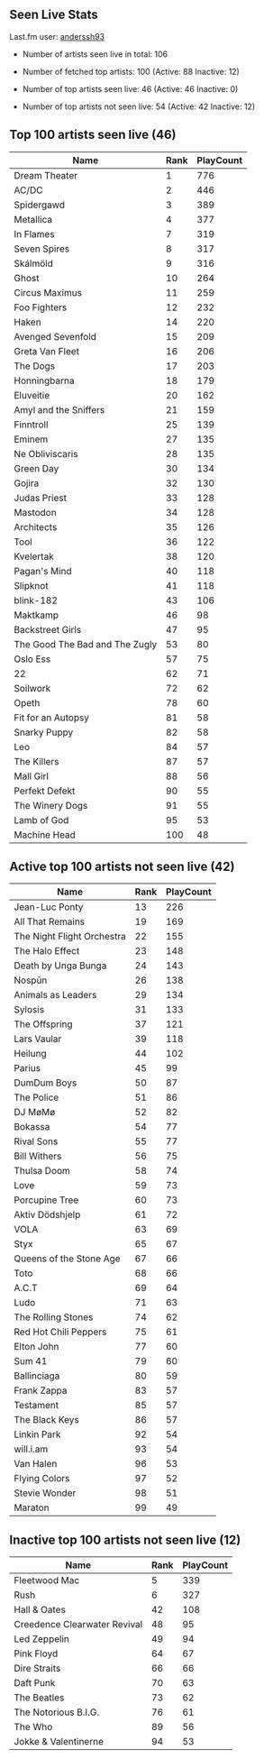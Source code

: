 ## Seen Live Stats

Last.fm user: [anderssh93](https://www.last.fm/user/anderssh93)

- Number of artists seen live in total: 106

- Number of fetched top artists: 100 (Active: 88 Inactive: 12)

- Number of top artists seen live: 46 (Active: 46 Inactive: 0)

- Number of top artists not seen live: 54 (Active: 42 Inactive: 12)

## Top 100 artists seen live (46)

Name                           | Rank | PlayCount
------------------------------ | ---- | ---------
Dream Theater                  | 1    | 776      
AC/DC                          | 2    | 446      
Spidergawd                     | 3    | 389      
Metallica                      | 4    | 377      
In Flames                      | 7    | 319      
Seven Spires                   | 8    | 317      
Skálmöld                       | 9    | 316      
Ghost                          | 10   | 264      
Circus Maximus                 | 11   | 259      
Foo Fighters                   | 12   | 232      
Haken                          | 14   | 220      
Avenged Sevenfold              | 15   | 209      
Greta Van Fleet                | 16   | 206      
The Dogs                       | 17   | 203      
Honningbarna                   | 18   | 179      
Eluveitie                      | 20   | 162      
Amyl and the Sniffers          | 21   | 159      
Finntroll                      | 25   | 139      
Eminem                         | 27   | 135      
Ne Obliviscaris                | 28   | 135      
Green Day                      | 30   | 134      
Gojira                         | 32   | 130      
Judas Priest                   | 33   | 128      
Mastodon                       | 34   | 128      
Architects                     | 35   | 126      
Tool                           | 36   | 122      
Kvelertak                      | 38   | 120      
Pagan's Mind                   | 40   | 118      
Slipknot                       | 41   | 118      
blink-182                      | 43   | 106      
Maktkamp                       | 46   | 98       
Backstreet Girls               | 47   | 95       
The Good The Bad and The Zugly | 53   | 80       
Oslo Ess                       | 57   | 75       
22                             | 62   | 71       
Soilwork                       | 72   | 62       
Opeth                          | 78   | 60       
Fit for an Autopsy             | 81   | 58       
Snarky Puppy                   | 82   | 58       
Leo                            | 84   | 57       
The Killers                    | 87   | 57       
Mall Girl                      | 88   | 56       
Perfekt Defekt                 | 90   | 55       
The Winery Dogs                | 91   | 55       
Lamb of God                    | 95   | 53       
Machine Head                   | 100  | 48       

## Active top 100 artists not seen live (42)

Name                       | Rank | PlayCount
-------------------------- | ---- | ---------
Jean-Luc Ponty             | 13   | 226      
All That Remains           | 19   | 169      
The Night Flight Orchestra | 22   | 155      
The Halo Effect            | 23   | 148      
Death by Unga Bunga        | 24   | 143      
Nospūn                     | 26   | 138      
Animals as Leaders         | 29   | 134      
Sylosis                    | 31   | 133      
The Offspring              | 37   | 121      
Lars Vaular                | 39   | 118      
Heilung                    | 44   | 102      
Parius                     | 45   | 99       
DumDum Boys                | 50   | 87       
The Police                 | 51   | 86       
DJ MøMø                    | 52   | 82       
Bokassa                    | 54   | 77       
Rival Sons                 | 55   | 77       
Bill Withers               | 56   | 75       
Thulsa Doom                | 58   | 74       
Love                       | 59   | 73       
Porcupine Tree             | 60   | 73       
Aktiv Dödshjelp            | 61   | 72       
VOLA                       | 63   | 69       
Styx                       | 65   | 67       
Queens of the Stone Age    | 67   | 66       
Toto                       | 68   | 66       
A.C.T                      | 69   | 64       
Ludo                       | 71   | 63       
The Rolling Stones         | 74   | 62       
Red Hot Chili Peppers      | 75   | 61       
Elton John                 | 77   | 60       
Sum 41                     | 79   | 60       
Ballinciaga                | 80   | 59       
Frank Zappa                | 83   | 57       
Testament                  | 85   | 57       
The Black Keys             | 86   | 57       
Linkin Park                | 92   | 54       
will.i.am                  | 93   | 54       
Van Halen                  | 96   | 53       
Flying Colors              | 97   | 52       
Stevie Wonder              | 98   | 51       
Maraton                    | 99   | 49       

## Inactive top 100 artists not seen live (12)

Name                         | Rank | PlayCount
---------------------------- | ---- | ---------
Fleetwood Mac                | 5    | 339      
Rush                         | 6    | 327      
Hall & Oates                 | 42   | 108      
Creedence Clearwater Revival | 48   | 95       
Led Zeppelin                 | 49   | 94       
Pink Floyd                   | 64   | 67       
Dire Straits                 | 66   | 66       
Daft Punk                    | 70   | 63       
The Beatles                  | 73   | 62       
The Notorious B.I.G.         | 76   | 61       
The Who                      | 89   | 56       
Jokke & Valentinerne         | 94   | 53       
